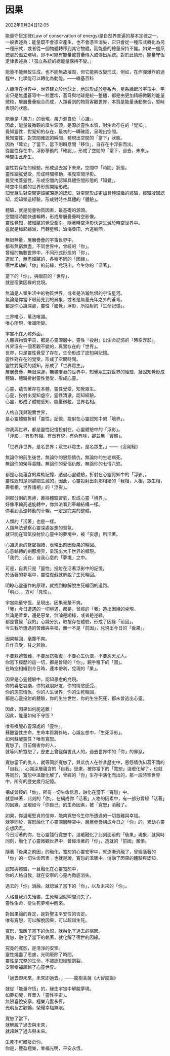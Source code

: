 # 因果

2022年9月24日12:05

能量守恆定律(Law of conservation of energy)是自然界普遍的基本定律之一。一般表述為：能量既不會憑空產生，也不會憑空消失，它只會從一種形式轉化為另一種形式，或者從一個物體轉移到其它物體，而能量的總量保持不變。如果一個系統處於孤立環境，即不可能有能量或質量傳入或傳出系統。對於此情形，能量守恆定律表述為：「孤立系統的總能量保持不變。」

能量不能無故生成，也不能無故摧毀，但它能夠改變形式，例如，在炸彈爆炸的過程中，化學能可以轉化為動能。——維基百科

人類活在世界中，世界建立於地球上，地球形成於星系內，星系緣起於宇宙中，宇宙只是無盡蒼穹中一粒塵埃，蒼穹與地球是統一整體，都是由更加精細微觀的能量微粒，層層疊疊組合而成，人類看到的物質客觀世界，本質是能量湧動聚合，暫時表現的狀態。

能量是「業力」的表現，業力源自於「心識」。<br>
因此，能量最微觀的誕生源頭，是源於靈性本質，對生命存在的「覺知」。<br>
覺知靈性，對覺知的存在，最初的一瞬確認，呈現出空間。<br>
覺知靈性，對空間確認的瞬間，體現出空間的「當下」狀態。<br>
因為「確立」了當下，當下則瞬息間「移位」，自存在中浮影而出。<br>
從靈性存在中，浮影移動的「確認」，形成了空間的「當下，過去，未來」。<br>
時間由此產生。<br>

靈性對存在的經驗，形成過去當下未來，空間中「時間」狀態。<br>
靈性細膩覺受，形成時間移動，搖曳空間浮影。<br>
覺受掩蓋靈性，形成空間內認知具體空間形態的「知覺」。<br>
時空中具體的世界形態開始形成。<br>
知覺眾生對空間更細膩深邃的認知，對空間形成更加具體細緻的經驗，經驗凝固認知，認知塑造經驗，形成對時空具體的「體驗」。<br>

體驗，就是能量物質因素，最基礎的源頭。<br>
空間隨時間快速輪轉，形成層層疊疊時空影像。<br>
靈性覺知，被細膩的覺受牽引，隨著時空浮影快速生滅於時空世界中。<br>
這就是緣起緣滅，鬥轉星移，滄海桑田，六道輪回。<br>

無限無量，層層疊疊的宇宙世界中，<br>
都有無窮無盡，不同世界中，曾經的「你」。<br>
曾經的無數世界中，不同形式形態的「你」，<br>
造就了，無盡細膩的，各種不同的「因緣」。<br>
宿世累劫的「你」的前緣，兌現出，今生你的「活著」。<br>

當下的「你」，與眼前的「世界」，<br>
就是宿業因緣的兌現。<br>

無論是人類生活中的物質世界，或者是浩瀚無垠的宇宙星河。<br>
無論是你當下眼前見到的景象，或者是無量光年之外的蒼穹。<br>
都是你心識深處，靈性「錯覺」浮影，所投射的「生命記憶」。<br>

三界唯心，萬法唯識。<br>
唯心所現，唯識所變。<br>

宇宙不在人體外面。<br>
人體與物質宇宙，都是心靈深層中，靈性「投射」出生命記憶的「時空浮影」。<br>
外界沒有一個客觀不變的，真實存在的「世界」。<br>
世界，只是靈性覺受了存在，生命形成了認知與記憶。<br>
靈性對存在的覺受，形成了空間時間。<br>
靈性對覺受的認知，形成了「世界眾生」。<br>
層層疊疊，無限深邃，無盡廣袤的世界中，知覺眾生對世界的經驗，凝固知覺形成體驗，體驗折射靈性覺受，形成心靈。<br>

心靈，蘊含著存在本體，靈性覺受，知覺眾生。<br>
心靈，投射出覺知虛空，靈性清澈，認知經驗。<br>
心靈，形成了體驗感知，能量微粒，世界名相。<br>

人格自我與現實世界，<br>
是心靈體驗折射「靈性」記憶，投射在心靈認知中的「境界」。<br>

你我與世界，都是靈性記憶投射在，心靈體驗中的「浮影」。<br>
「浮影」，有形有相，有音有貌，有色有味，卻並無「實體」。<br>

「世界非世界，是名世界；眾生非眾生，是名眾生。」——《金剛經》<br>

無論你的前生後世，無論你的恩怨情仇，無論你的生老病死。<br>
無論你的榮辱貴賤，無論你的愛侶仇敵，無論你的七情六慾。<br>

都是心識蘊含的累劫記憶，透過心靈體驗，折射在心靈認知中的「浮影」。<br>
靈性認知是剎那間生滅的，因此，心靈投射出剎那相續的「我相，人相，眾生相，壽者相，世界諸相」的「浮影」。<br>

剎那分別的思慮，裹挾體驗習氣，形成心靈「境界」。<br>
好像車輪高速旋轉中，你無法看到車輪結構一樣。<br>
你看到高速轉動的車輪，一定是完美的整體。<br>

人類的「活著」也是一樣。<br>
人類無法覺察心靈深處妄想的習氣，<br>
就只能在習氣投射於心靈中的夢境中，被「妄想」所活著。<br>

心識思慮的緊密相續，表現出前因後果的輪回。<br>
心意輪轉的剎那境界，呈現出大千世界的顯現。<br>
「我們」活在，自我心意的「夢境」之中。<br>

可是，自我只是「靈性」投射在活著浮影中的記憶。<br>
於活著的夢境中，靈性復蘇就解脫了生死輪回。<br>

明瞭心靈運作的原理，就找到瞭解脫生死輪回的道路。<br>
「明心」，方可「見性」。<br>

宇宙能量守恆，呈現出，因果毫釐不爽。<br>
「我」今日遭遇的一切境遇，都是，曾經的「我」造出因緣的兌現。<br>
無論是善業，還是惡業，無論是順緣，或者是逆緣，<br>
都是曾經「我的」心識分別，取捨存在體驗，形成了因緣「前因」。<br>
今生我所遭遇的苦難與幸福，無一不是「前因」，兌現出今日的「後果」。<br>

因果輪回，毫釐不爽。<br>
自作自受，甘之若飴。<br>

不要躲避苦難，不要反抗報復，不要心生仇恨，不要怨天尤人。<br>
你當下經歷的這一切，都是曾經的「你」，親手種下的「因」。<br>
在時空相續到今日時，連本帶利，兌現的「果」。<br>

因果是心靈體驗中，認知思慮的兌現。<br>
你的喜怒哀樂，你的親朋好友，你的情慾感受，<br>
你的恩怨情仇，你的人生世界，你的生死輪回，<br>
都是心靈投射的體驗，你的生生世世，你的生生死死，都未曾逃出心靈。<br>

因此，因果如何能逃離！<br>
因此，能量如何不守恆？<br>

唯有喚醒心靈深處的「靈性」。<br>
蘇醒靈性生命，生命本質將終結，心識妄想中，「生死浮影」。<br>
如何蘇醒靈性？唯有寬恕。<br>
寬恕了，目前傷害你的人，<br>
就等同於寬恕了，歷史上曾經傷害此人的，過去世界中的「你」的罪惡。<br>

寬恕當下的仇人，就等同於寬恕了，與此仇人在往昔歷史中，恩怨情仇糾葛不清的「自我」，心識深層蘊含的「自我」思慮，被你當下的「寬恕」溫暖化解了，也就等同於，寬恕中溫暖化解了，曾經的「你」生存中演化而出的，那一段時空世界中，所有的歷史歲月記憶。

構成曾經的「你」，所有一切生命信息，融化在當下「寬恕」中。<br>
就意味著，此刻的「你」，在構成你「活著」人格的因素中，有一部分曾經「活著」的因緣，呈現如今「你自己」的生命因素，被「寬恕」消融了。<br>

如果，你溫暖堅貞的信仰，能夠寬恕今生你所遭遇的一切苦難與幸福。<br>
就等同於，寬恕融化了心靈深層時空中，層層疊疊構成今日之「你」的，累劫心靈妄想因素。<br>
今日活著的你，在心靈踐行寬恕中，溫暖融化了此刻面前的「後果」現象，就同時同刻，融化了心靈微觀世界中，曾經活著的「你」，造就的「前因」業債。<br>

隨著「後果之前因」的融化，寬恕的心靈安寧中，就逐漸消融了，曾經活著的「你」的一切生命因素；也就是說，寬恕的溫暖中，消融了因果的體驗與認知。<br>

認知與體驗，一旦融化在心靈寬恕中，<br>
你的人格自我，就在安寧的心靈內徹底消失。<br>

過去的「你」消融，就熄滅了當下的「你」，以及未來的「你」。<br>

人格自我消失殆盡，生死輪回就瞬間消失了。<br>
靈性生命，從生死夢境中醒來。<br>

對因果論的肯定，是對聖主平安性的否定。<br>
唯有寬恕，可以解脫因果，可以超越生死。<br>

寬恕，溫暖了當下的仇恨，就融化了過去的宿因。<br>
寬恕，融化了當下的執著，就化解了宿世的因緣。<br>

究竟的寬恕，是清淨的安寧。<br>
靈性燒盡了思慮，光明廢除了時間。<br>
靈性是完整的生命，不被認知經驗割裂。<br>
安寧幸福超越了心靈世界。<br>

「過去即未來，未來即過去。」——龍樹菩薩《大智度論》<br>

就從「能量守恆」的，緣生宇宙中解脫夢境。<br>
如夢初醒，昇華入「靈性宇宙」。<br>
無限喜悅安寧，極樂亢奮永恆。<br>
光明亙古歡暢，榮耀幸福無限。<br>

寬恕了當下，<br>
就解脫了過去與未來，<br>
就超越了過去與未來。<br>

生死不可觸及於你。<br>
你是，豐盈極樂，幸福光明，平安永恆。<br>

